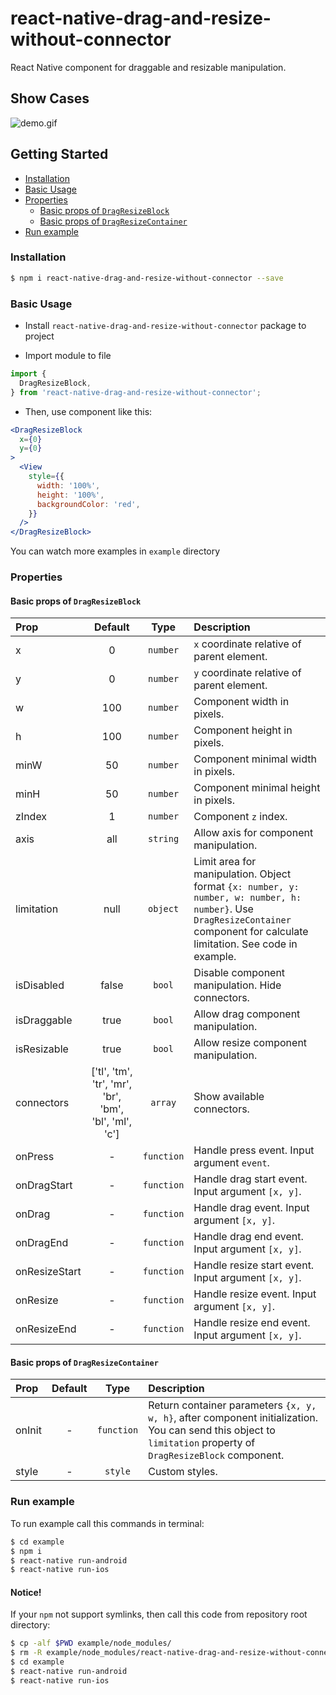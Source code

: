 # react-native-drag-and-resize-without-connector

React Native component for draggable and resizable manipulation.

## Show Cases

![demo.gif](demo.gif)

## Getting Started

- [Installation](#installation)
- [Basic Usage](#basic-usage)
- [Properties](#properties)
  + [Basic props of `DragResizeBlock`](#basic-props-of-dragresizeblock)
  + [Basic props of `DragResizeContainer`](#basic-props-of-dragresizecontainer)
- [Run example](#run-example)

### Installation

```bash
$ npm i react-native-drag-and-resize-without-connector --save
```

### Basic Usage

- Install `react-native-drag-and-resize-without-connector` package to project 

- Import module to file

```jsx
import {
  DragResizeBlock,
} from 'react-native-drag-and-resize-without-connector';
```

- Then, use component like this:

```jsx
<DragResizeBlock
  x={0}
  y={0}
>
  <View
    style={{
      width: '100%',
      height: '100%',
      backgroundColor: 'red',
    }}
  />
</DragResizeBlock>
```

You can watch more examples in `example` directory

### Properties

#### Basic props of `DragResizeBlock`

| Prop  | Default  | Type | Description |
| :------------ |:---------------:| :---------------:| :-----|
| x | 0 | `number` | `x` coordinate relative of parent element. |
| y | 0 | `number` | `y` coordinate relative of parent element. |
| w | 100 | `number` | Component width in pixels. |
| h | 100 | `number` | Component height in pixels. |
| minW | 50 | `number` | Component minimal width in pixels. |
| minH | 50 | `number` | Component minimal height in pixels. |
| zIndex | 1 | `number` | Component `z` index. |
| axis | all | `string` | Allow axis for component manipulation.|
| limitation | null | `object` | Limit area for manipulation. Object format `{x: number, y: number, w: number, h: number}`. Use `DragResizeContainer` component for calculate limitation. See code in example. |
| isDisabled | false | `bool` | Disable component manipulation. Hide connectors. |
| isDraggable | true | `bool` | Allow drag component manipulation. |
| isResizable | true | `bool` | Allow resize component manipulation. |
| connectors | ['tl', 'tm', 'tr', 'mr', 'br', 'bm', 'bl', 'ml', 'c'] | `array` | Show available connectors. |
| onPress | - | `function` | Handle press event. Input argument `event`. |
| onDragStart | - | `function` | Handle drag start event. Input argument `[x, y]`. |
| onDrag | - | `function` | Handle drag event. Input argument `[x, y]`. |
| onDragEnd | - | `function` | Handle drag end event. Input argument `[x, y]`. |
| onResizeStart | - | `function` | Handle resize start event. Input argument `[x, y]`. |
| onResize | - | `function` | Handle resize event. Input argument `[x, y]`. |
| onResizeEnd | - | `function` | Handle resize end event. Input argument `[x, y]`. |

#### Basic props of `DragResizeContainer`

| Prop  | Default  | Type | Description |
| :------------ |:---------------:| :---------------:| :-----|
| onInit | - | `function` | Return container parameters `{x, y, w, h}`, after component initialization. You can send this object to `limitation` property of `DragResizeBlock` component. |
| style | - | `style` | Custom styles. |

### Run example

To run example call this commands in terminal:

```bash
$ cd example
$ npm i
$ react-native run-android
$ react-native run-ios
```

#### Notice!

If your `npm` not support symlinks, then call this code from repository root directory:

```bash
$ cp -alf $PWD example/node_modules/
$ rm -R example/node_modules/react-native-drag-and-resize-without-connector/example
$ cd example
$ react-native run-android
$ react-native run-ios
``` 
